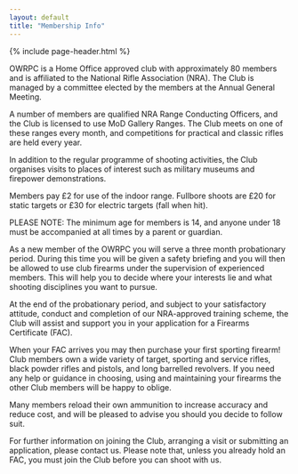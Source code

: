 ```yaml
---
layout: default
title: "Membership Info"
---
```


{% include page-header.html %}

OWRPC is a Home Office approved club with approximately 80 members and is affiliated to the National Rifle Association (NRA). The Club is managed by a committee elected by the members at the Annual General Meeting.

A number of members are qualified NRA Range Conducting Officers, and the Club is licensed to use MoD Gallery Ranges. The Club meets on one of these ranges every month, and competitions for practical and classic rifles are held every year.

In addition to the regular programme of shooting activities, the Club organises visits to places of interest such as military museums and firepower demonstrations.

Members pay £2 for use of the indoor range. Fullbore shoots are £20 for static targets or £30 for electric targets (fall when hit).

PLEASE NOTE: The minimum age for members is 14, and anyone under 18 must be accompanied at all times by a parent or guardian.

As a new member of the OWRPC you will serve a three month probationary period. During this time you will be given a safety briefing and you will then be allowed to use club firearms under the supervision of experienced members. This will help you to decide where your interests lie and what shooting disciplines you want to pursue.

At the end of the probationary period, and subject to your satisfactory attitude, conduct and completion of our NRA-approved training scheme, the Club will assist and support you in your application for a Firearms Certificate (FAC).

When your FAC arrives you may then purchase your first sporting firearm! Club members own a wide variety of target, sporting and service rifles, black powder rifles and pistols, and long barrelled revolvers. If you need any help or guidance in choosing, using and maintaining your firearms the other Club members will be happy to oblige.

Many members reload their own ammunition to increase accuracy and reduce cost, and will be pleased to advise you should you decide to follow suit.

For further information on joining the Club, arranging a visit or submitting an application, please contact us. Please note that, unless you already hold an FAC, you must join the Club before you can shoot with us.
